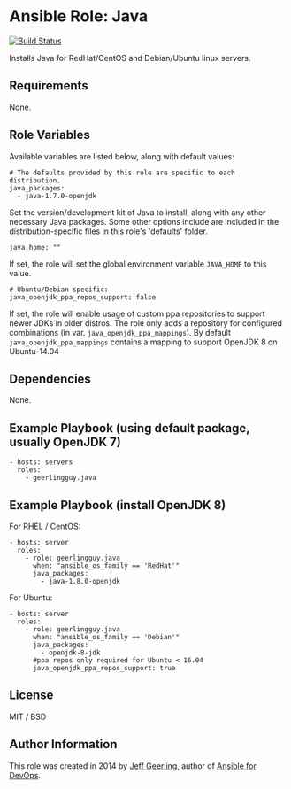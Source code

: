 # Ansible Role: Java

[![Build Status](https://travis-ci.org/geerlingguy/ansible-role-java.svg?branch=master)](https://travis-ci.org/geerlingguy/ansible-role-java)

Installs Java for RedHat/CentOS and Debian/Ubuntu linux servers.

## Requirements

None.

## Role Variables

Available variables are listed below, along with default values:

    # The defaults provided by this role are specific to each distribution.
    java_packages:
      - java-1.7.0-openjdk

Set the version/development kit of Java to install, along with any other necessary Java packages. Some other options include are included in the distribution-specific files in this role's 'defaults' folder.

    java_home: ""

If set, the role will set the global environment variable `JAVA_HOME` to this value.

    # Ubuntu/Debian specific:
    java_openjdk_ppa_repos_support: false

If set, the role will enable usage of custom ppa repositories to support newer JDKs in older distros.
The role only adds a repository for configured combinations (in var. `java_openjdk_ppa_mappings`).
By default `java_openjdk_ppa_mappings` contains a mapping to support OpenJDK 8 on Ubuntu-14.04

## Dependencies

None.

## Example Playbook (using default package, usually OpenJDK 7)

    - hosts: servers
      roles:
        - geerlingguy.java

## Example Playbook (install OpenJDK 8)

For RHEL / CentOS:

    - hosts: server
      roles:
        - role: geerlingguy.java
          when: "ansible_os_family == 'RedHat'"
          java_packages:
            - java-1.8.0-openjdk

For Ubuntu:

    - hosts: server
      roles:
        - role: geerlingguy.java
          when: "ansible_os_family == 'Debian'"
          java_packages:
            - openjdk-8-jdk
          #ppa repos only required for Ubuntu < 16.04
          java_openjdk_ppa_repos_support: true

## License

MIT / BSD

## Author Information

This role was created in 2014 by [Jeff Geerling](http://www.jeffgeerling.com/), author of [Ansible for DevOps](https://www.ansiblefordevops.com/).
